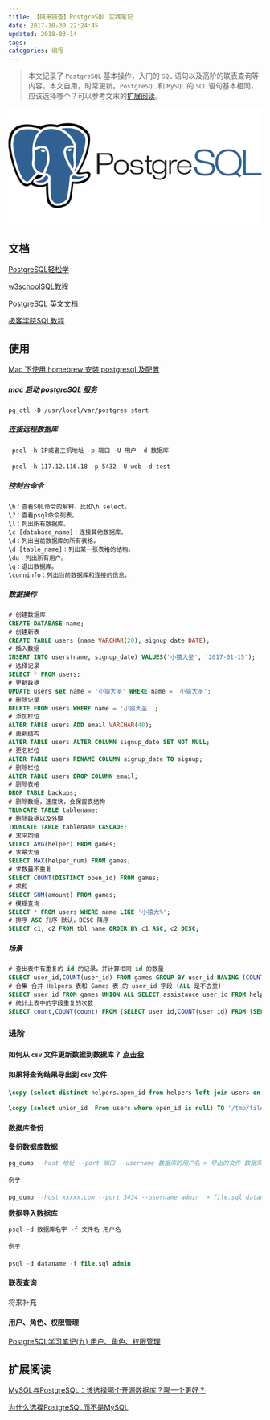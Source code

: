 ```yaml
---
title: 【随用随查】PostgreSQL 实践笔记
date: 2017-10-30 22:24:45
updated: 2018-03-14
tags:
categories: 编程
---
```


> 本文记录了 `PostgreSQL` 基本操作，入门的 `SQL` 语句以及高阶的联表查询等内容。本文自用，时常更新。`PostgreSQL` 和 `MySQL` 的 `SQL` 语句基本相同，应该选择哪个？可以参考文末的[扩展阅读](#扩展阅读)。

![postgresql-logo](/media/postgresql-logo.png)



## 文档
[PostgreSQL轻松学](https://pg.sjk66.com/)

[w3schoolSQL教程](http://www.w3school.com.cn/sql/sql_func_format.asp)

[PostgreSQL 英文文档](https://www.postgresql.org/docs/9.6/static/reference.html)

[极客学院SQL教程](http://wiki.jikexueyuan.com/project/sql/)



## 使用

[Mac 下使用 homebrew 安装 postgresql 及配置](http://blog.everlose.com/mac-homebrew-postgresql.html) 

##### mac 启动 postgreSQL 服务

```
pg_ctl -D /usr/local/var/postgres start
```
##### 连接远程数据库

```
 psql -h IP或者主机地址 -p 端口 -U 用户 -d 数据库
 
 psql -h 117.12.116.18 -p 5432 -U web -d test
```
##### 控制台命令
```
\h：查看SQL命令的解释，比如\h select。
\?：查看psql命令列表。
\l：列出所有数据库。
\c [database_name]：连接其他数据库。
\d：列出当前数据库的所有表格。
\d [table_name]：列出某一张表格的结构。
\du：列出所有用户。
\q：退出数据库。
\conninfo：列出当前数据库和连接的信息。
```
##### 数据操作
```sql
# 创建数据库
CREATE DATABASE name;
# 创建新表 
CREATE TABLE users (name VARCHAR(20), signup_date DATE);
# 插入数据 
INSERT INTO users(name, signup_date) VALUES('小猿大圣', '2017-01-15');
# 选择记录 
SELECT * FROM users;
# 更新数据 
UPDATE users set name = '小猿大圣' WHERE name = '小猿大圣';
# 删除记录 
DELETE FROM users WHERE name = '小猿大圣' ;
# 添加栏位 
ALTER TABLE users ADD email VARCHAR(40);
# 更新结构 
ALTER TABLE users ALTER COLUMN signup_date SET NOT NULL;
# 更名栏位 
ALTER TABLE users RENAME COLUMN signup_date TO signup;
# 删除栏位 
ALTER TABLE users DROP COLUMN email;
# 删除表格 
DROP TABLE backups;
# 删除数据，速度快，会保留表结构
TRUNCATE TABLE tablename;
# 删除数据以及外键
TRUNCATE TABLE tablename CASCADE;
# 求平均值
SELECT AVG(helper) FROM games;
# 求最大值
SELECT MAX(helper_num) FROM games;
# 求数量不重复
SELECT COUNT(DISTINCT open_id) FROM games;
# 求和
SELECT SUM(amount) FROM games; 
# 模糊查询
SELECT * FROM users WHERE name LIKE '小猿大%';
# 排序 ASC 升序 默认，DESC 降序
SELECT c1, c2 FROM tbl_name ORDER BY c1 ASC, c2 DESC;
```

##### 场景

```sql
# 查出表中有重复的 id 的记录，并计算相同 id 的数量
SELECT user_id,COUNT(user_id) FROM games GROUP BY user_id HAVING (COUNT(user_id)>1)
# 合集 合并 Helpers 表和 Games 表 的 user_id 字段 (ALL 是不去重)
SELECT user_id FROM games UNION ALL SELECT assistance_user_id FROM helpers;
# 统计上表中的字段重复的次数
SELECT count,COUNT(count) FROM (SELECT user_id,COUNT(user_id) FROM (SELECT user_id FROM games UNION ALL SELECT assistance_user_id FROM helpers ) AS foo;
```

### 进阶
#### 如何从 `csv` 文件更新数据到数据库？ [点击我](https://stackoverflow.com/questions/8910494/how-to-update-selected-rows-with-values-from-a-csv-file-in-postgres)

#### 如果将查询结果导出到 `csv` 文件
```sql
\copy (select distinct helpers.open_id from helpers left join users on helpers.open_id = users.open_id  where users.open_id is null union select open_id from users where id in (select user_id from exchanges)) TO '/tmp/rm_openid.csv' (format CSV);
```

```sql
\copy (select union_id  From users where open_id is null) TO '/tmp/filename.csv' (format CSV);
```

#### 数据库备份

**备份数据库数据**

```sql
pg_dump --host 地址 --port 端口 --username 数据库的用户名 > 导出的文件 数据库名字

例子:

pg_dump --host xxxxx.com --port 3434 --username admin  > file.sql dataname
```
**数据导入数据库**

```sql
psql -d 数据库名字 -f 文件名 用户名

例子:

psql -d dataname -f file.sql admin
```

#### 联表查询

将来补充

#### 用户、角色、权限管理
[PostgreSQL学习笔记(九) 用户、角色、权限管理](http://www.jianshu.com/p/b09d0b29faa9)


## 扩展阅读

[MySQL与PostgreSQL：该选择哪个开源数据库？哪一个更好？](http://www.infoq.com/cn/news/2013/12/mysql-vs-postgresql)

[为什么选择PostgreSQL而不是MySQL](http://www.infoq.com/cn/news/2015/03/why-postgresql-not-mysql)



